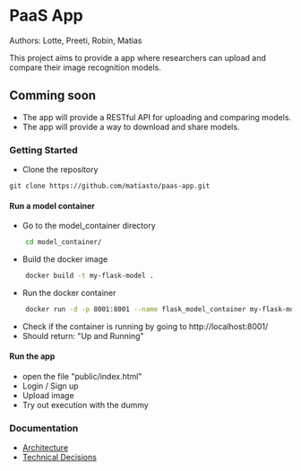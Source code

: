 # PaaS App
Authors: Lotte, Preeti, Robin, Matias


This project aims to provide a app where researchers can upload and compare their image recognition models.
## Comming soon
- The app will provide a RESTful API for uploading and comparing models. 
- The app will provide a way to download and share models.

### Getting Started
- Clone the repository 
```
git clone https://github.com/matiasto/paas-app.git
```

#### Run a model container
- Go to the model_container directory
```bash
    cd model_container/
```
- Build the docker image
```bash
    docker build -t my-flask-model .
```
- Run the docker container
```bash
    docker run -d -p 8001:8001 --name flask_model_container my-flask-model
```
- Check if the container is running by going to http://localhost:8001/
- Should return: "Up and Running"

#### Run the app
- open the file "public/index.html"
- Login / Sign up
- Upload image
- Try out execution with the dummy

### Documentation
- [Architecture](docs/architecture.md)
- [Technical Decisions](docs/technical_decisions.md)

